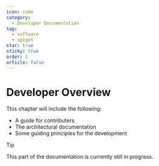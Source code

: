 ```yaml
---
icon: code
category:
  - Developer Documentation
tag:
  - software
  - spigot
star: true
sticky: true
order: 1
article: false
---
```


# Developer Overview

This chapter will include the following:

  - A guide for contributers
  - The architectural documentation
  - Some guiding principles for the development

> [!tip]
> This part of the documentation is currently still in progress.

